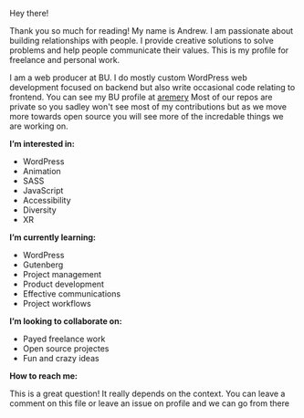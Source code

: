Hey there! 

Thank you so much for reading! My name is Andrew. I am passionate about building relationships with people. I provide creative solutions to solve problems and help people communicate their values. This is my profile for freelance and personal work. 

I am a web producer at BU. I do mostly custom WordPress web development focused on backend but also write occasional code relating to frontend. You can see my BU profile at [aremery](https://github.com/aremery) Most of our repos are private so you sadley won't see most of my contributions but as we move more towards open source you will see more of the incredable things we are working on.

**I’m interested in:**
- WordPress
- Animation
- SASS
- JavaScript
- Accessibility 
- Diversity 
- XR

**I’m currently learning:**
- WordPress
- Gutenberg
- Project management
- Product development
- Effective communications
- Project workflows

**I’m looking to collaborate on:**
- Payed freelance work
- Open source projectes
- Fun and crazy ideas

**How to reach me:**

This is a great question! It really depends on the context. You can leave a comment on this file or leave an issue on profile and we can go from there

<!---
andrew0303/andrew0303 is a ✨ special ✨ repository because its `README.md` (this file) appears on your GitHub profile.
You can click the Preview link to take a look at your changes.
--->
